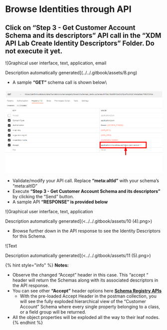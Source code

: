 # Browse Identities through API

## Click on **“Step 3 - Get Customer Account Schema and its descriptors”** API call in the **“XDM API Lab Create Identity Descriptors”** Folder. **Do not execute it yet.**

![Graphical user interface, text, application, email

Description automatically generated](../../.gitbook/assets/8.png)

* A sample **“GET”** schema call is shown below\


![](<../../.gitbook/assets/9 (5).png>)

* Validate/modify your API call. Replace **“meta:altId”** with your schema’s “meta:altID”
* Execute **“Step 3 - Get Customer Account Schema and its descriptors”** by clicking the “Send” button.
* A sample API **“RESPONSE” is provided below**

![Graphical user interface, text, application

Description automatically generated](<../../.gitbook/assets/10 (4).png>)

* Browse further down in the API response to see the Identity Descriptors for this Schema.

![Text

Description automatically generated](<../../.gitbook/assets/11 (5).png>)

{% hint style="info" %}
**Notes:**

* Observe the changed “Accept” header in this case. This “accept “ header will return the Schemas along with its associated descriptors in the API response.
* You can see other **“Accept”** header options here [**Schema Registry APIs**](https://experienceleague.adobe.com/docs/experience-platform/xdm/api/overview.html?lang=en)
  * With the pre-loaded Accept Header in the postman collection, you will see the fully exploded hierarchical view of the “Customer Account” Schema where every single property belonging to a class, or a field group will be returned.
* All the object properties will be exploded all the way to their leaf nodes.
{% endhint %}

##

